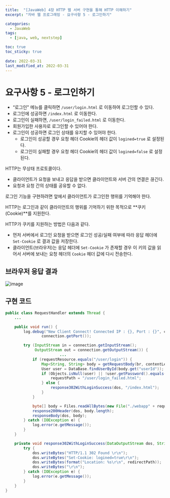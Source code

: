 ```yaml
---
title:  "[JavaWeb] 4장 HTTP 웹 서버 구현을 통해 HTTP 이해하기"
excerpt: "자바 웹 프로그래밍 - 요구사항 5 - 로그인하기"

categories:
  - JavaWeb
tags:
  - [java, web, nextstep]

toc: true
toc_sticky: true
 
date: 2022-03-31
last_modified_at: 2022-03-31
---
```

# 요구사항 5 - 로그인하기

- “로그인" 메뉴를 클릭하면 `/user/login.html` 로 이동하여 로그인할 수 있다.
- 로그인에 성공하면 `/index.html` 로 이동한다.
- 로그인이 실패하면, `/user/login_failed.html` 로 이동한다.
- 회원가입한 사용자로 로그인할 수 있어야 한다.
- 로그인이 성공하면 로그인 상태를 유지할 수 있어야 한다.
    - 로그인이 성공할 경우 요청 헤더 Cookie의 헤더 값이 `logined=true` 로 설정된다.
    - 로그인이 실패할 경우 요청 헤더 Cookie의 헤더 값이 `logined=false` 로 설정된다.

HTTP는 무상태 프로토콜이다.

- 클라이언트가 요청을 보내고 응답을 받으면 클라이언트와 서버 간의 연결은 끊긴다.
- 요청과 요청 간의 상태를 공유할 수 없다.

로그인 기능을 구현하려면 앞에서 클라이언트가 로그인한 행위를 기억해야 한다.

HTTP는 로그인과 같이 클라이언트의 행위를 기억하기 위한 목적으로 **쿠키(Cookie)**를 지원한다.

HTTP가 쿠키를 지원하는 방법은 다음과 같다.

- 먼저 서버에서 로그인 요청을 받으면 로그인 성공/실패 여부에 따라 응답 헤더에 `Set-Cookie` 로 결과 값을 저장한다.
- 클라이언트(브라우저)는 응답 헤더에 `Set-Cookie` 가 존재할 경우 이 키의 값을 읽어서 서버에 보내는 요청 헤더의 `Cookie` 헤더 값에 다시 전송한다.

## 브라우저 응답 결과

![image](https://user-images.githubusercontent.com/53162296/160955602-042e3e20-90ce-4c55-8bbc-581558fa82b5.png)


## 구현 코드

```java
public class RequestHandler extends Thread {
    ...

    public void run() {
        log.debug("New Client Connect! Connected IP : {}, Port : {}", connection.getInetAddress(),
                connection.getPort());

        try (InputStream in = connection.getInputStream();
             OutputStream out = connection.getOutputStream()) {
						...
            if (requestResource.equals("/user/login")) {
                Map<String, String> body = getRequestBody(br, contentLength);
                User user = DataBase.findUserById(body.get("userId"));
                if (Objects.isNull(user) || !user.getPassword().equals(body.get("password"))) {
                    requestPath = "/user/login_failed.html";
                } else {
                    response302WithLoginSuccess(dos, "/index.html");
                }
            }

            byte[] body = Files.readAllBytes(new File("./webapp" + requestPath).toPath());
            response200Header(dos, body.length);
            responseBody(dos, body);
        } catch (IOException e) {
            log.error(e.getMessage());
        }
    }

    private void response302WithLoginSuccess(DataOutputStream dos, String redirectPath) {
        try {
            dos.writeBytes("HTTP/1.1 302 Found \r\n");
            dos.writeBytes("Set-Cookie: logined=true\r\n");
            dos.writeBytes(format("Location: %s\r\n", redirectPath));
            dos.writeBytes("\r\n");
        } catch (IOException e) {
            log.error(e.getMessage());
        }
    }
}
```
